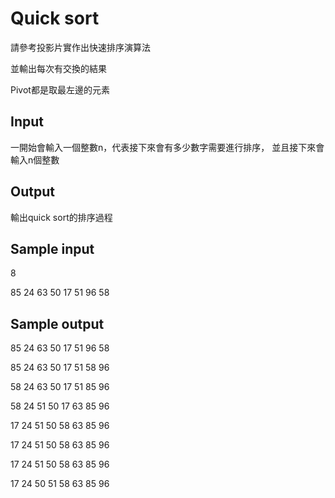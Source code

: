 # Quick sort

請參考投影片實作出快速排序演算法

並輸出每次有交換的結果

Pivot都是取最左邊的元素

## Input
一開始會輸入一個整數n，代表接下來會有多少數字需要進行排序，
並且接下來會輸入n個整數
## Output
輸出quick sort的排序過程
## Sample input
8

85 24 63 50 17 51 96 58
## Sample output
85 24 63 50 17 51 96 58 

85 24 63 50 17 51 58 96 

58 24 63 50 17 51 85 96 

58 24 51 50 17 63 85 96 

17 24 51 50 58 63 85 96 

17 24 51 50 58 63 85 96 

17 24 51 50 58 63 85 96 

17 24 50 51 58 63 85 96 
